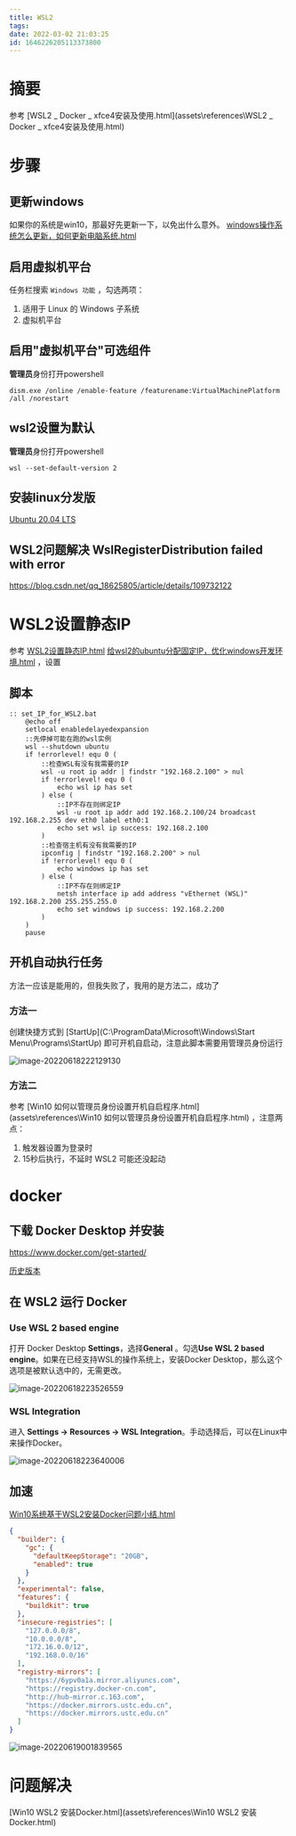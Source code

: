```yaml
---
title: WSL2
tags: 
date: 2022-03-02 21:03:25
id: 1646226205113373800
---
```

# 摘要

参考 [WSL2 _ Docker _ xfce4安装及使用.html](assets\references\WSL2 _ Docker _ xfce4安装及使用.html) 

# 步骤

## 更新windows

如果你的系统是win10，那最好先更新一下，以免出什么意外。 [windows操作系统怎么更新，如何更新电脑系统.html](assets\references\windows操作系统怎么更新，如何更新电脑系统.html) 

## 启用虚拟机平台

任务栏搜索 `Windows 功能` ，勾选两项：

1. 适用于 Linux 的 Windows 子系统
2. 虚拟机平台

## 启用"虚拟机平台"可选组件

**管理员**身份打开powershell

```
dism.exe /online /enable-feature /featurename:VirtualMachinePlatform /all /norestart
```

## wsl2设置为默认

**管理员**身份打开powershell

```
wsl --set-default-version 2
```

## 安装linux分发版

[Ubuntu 20.04 LTS](https://www.microsoft.com/store/apps/9n6svws3rx71) 

## WSL2问题解决 WslRegisterDistribution failed with error

https://blog.csdn.net/qq_18625805/article/details/109732122

# WSL2设置静态IP

参考 [WSL2设置静态IP.html](assets\references\WSL2设置静态IP.html)  [给wsl2的ubuntu分配固定IP，优化windows开发环境.html](assets\references\给wsl2的ubuntu分配固定IP，优化windows开发环境.html) ，设置

## 脚本

```
:: set_IP_for_WSL2.bat
    @echo off
    setlocal enabledelayedexpansion
    ::先停掉可能在跑的wsl实例
    wsl --shutdown ubuntu
    if !errorlevel! equ 0 (
        ::检查WSL有没有我需要的IP
        wsl -u root ip addr | findstr "192.168.2.100" > nul
        if !errorlevel! equ 0 (
            echo wsl ip has set
        ) else (
            ::IP不存在则绑定IP
            wsl -u root ip addr add 192.168.2.100/24 broadcast 192.168.2.255 dev eth0 label eth0:1
            echo set wsl ip success: 192.168.2.100
        )
        ::检查宿主机有没有我需要的IP
        ipconfig | findstr "192.168.2.200" > nul
        if !errorlevel! equ 0 (
            echo windows ip has set
        ) else (
            ::IP不存在则绑定IP
            netsh interface ip add address "vEthernet (WSL)" 192.168.2.200 255.255.255.0
            echo set windows ip success: 192.168.2.200
        )
    )
    pause
```

## 开机自动执行任务

方法一应该是能用的，但我失败了，我用的是方法二，成功了

### 方法一

创建快捷方式到 [StartUp](C:\ProgramData\Microsoft\Windows\Start Menu\Programs\StartUp) 即可开机自启动，注意此脚本需要用管理员身份运行

![image-20220618222129130](assets/images/image-20220618222129130.png)

### 方法二

 参考 [Win10 如何以管理员身份设置开机自启程序.html](assets\references\Win10 如何以管理员身份设置开机自启程序.html) ，注意两点：

1. 触发器设置为登录时
2. 15秒后执行，不延时 WSL2 可能还没起动

# docker

## 下载 Docker Desktop 并安装

 https://www.docker.com/get-started/

 [历史版本](https://docs.docker.com/desktop/release-notes/)

## 在 WSL2 运行 Docker

### Use WSL 2 based engine

打开 Docker Desktop **Settings**，选择**General** 。勾选**Use WSL 2 based engine**。如果在已经支持WSL的操作系统上，安装Docker Desktop，那么这个选项是被默认选中的，无需更改。

![image-20220618223526559](assets/images/image-20220618223526559.png)

### WSL Integration

进入 **Settings -> Resources -> WSL Integration**。手动选择后，可以在Linux中来操作Docker。

![image-20220618223640006](assets/images/image-20220618223640006.png)

## 加速

 [Win10系统基于WSL2安装Docker问题小结.html](assets\references\Win10系统基于WSL2安装Docker问题小结.html) 

```json
{
  "builder": {
    "gc": {
      "defaultKeepStorage": "20GB",
      "enabled": true
    }
  },
  "experimental": false,
  "features": {
    "buildkit": true
  },
  "insecure-registries": [
    "127.0.0.0/8",
    "10.0.0.0/8",
    "172.16.0.0/12",
    "192.168.0.0/16"
  ],
  "registry-mirrors": [
    "https://6ypv0a1a.mirror.aliyuncs.com",
    "https://registry.docker-cn.com",
    "http://hub-mirror.c.163.com",
    "https://docker.mirrors.ustc.edu.cn",
    "https://docker.mirrors.ustc.edu.cn"
  ]
}
```

![image-20220619001839565](assets/images/image-20220619001839565.png)

# 问题解决

 [Win10 WSL2 安装Docker.html](assets\references\Win10 WSL2 安装Docker.html) 



